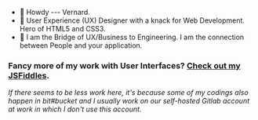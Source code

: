 - 👋 Howdy --- Vernard.
- 👀 User Experience (UX) Designer with a knack for Web Development. Hero of HTML5 and CSS3.
- 🌱 I am the Bridge of UX/Business to Engineering.  I am the connection between People and your application.

### Fancy more of my work with User Interfaces?  [Check out my JSFiddles](https://jsfiddle.net/u/vm7488/fiddles/).

*If there seems to be less work here, it's because some of my codings also happen in bit#bucket and I usually work on our self-hosted Gitlab account at work in which I don't use this account.*

<!---
vince7488/vince7488 is a ✨ special ✨ repository because its `README.md` (this file) appears on your GitHub profile.
You can click the Preview link to take a look at your changes.
--->
